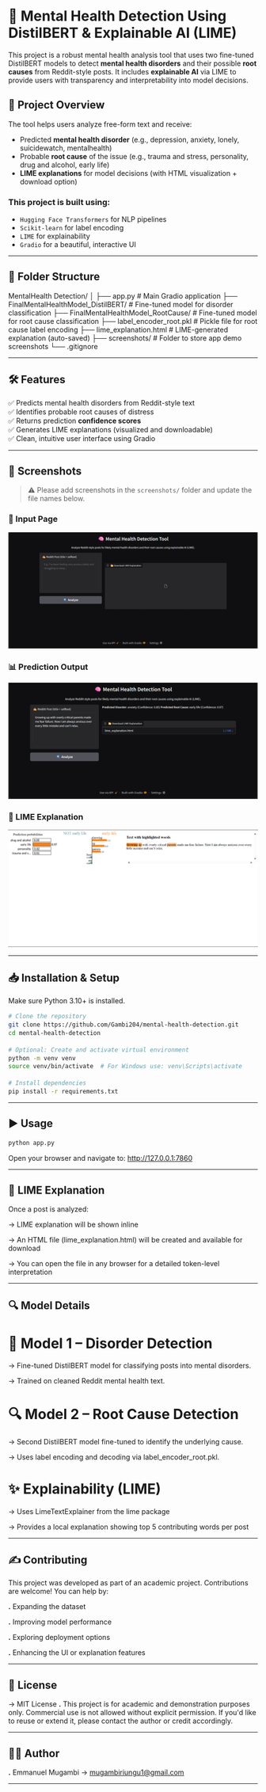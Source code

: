 # 🧠 Mental Health Detection Using DistilBERT & Explainable AI (LIME)

This project is a robust mental health analysis tool that uses two fine-tuned DistilBERT models to detect **mental health disorders** and their possible **root causes** from Reddit-style posts. It includes **explainable AI** via LIME to provide users with transparency and interpretability into model decisions.

## 📌 Project Overview

The tool helps users analyze free-form text and receive:
- Predicted **mental health disorder** (e.g., depression, anxiety, lonely, suicidewatch, mentalhealth)
- Probable **root cause** of the issue (e.g., trauma and stress, personality, drug and alcohol, early life)
- **LIME explanations** for model decisions (with HTML visualization + download option)

### This project is built using:
- `Hugging Face Transformers` for NLP pipelines
- `Scikit-learn` for label encoding
- `LIME` for explainability
- `Gradio` for a beautiful, interactive UI

---

## 📂 Folder Structure
MentalHealth Detection/
│
├── app.py # Main Gradio application
├── FinalMentalHealthModel_DistilBERT/ # Fine-tuned model for disorder classification
├── FinalMentalHealthModel_RootCause/ # Fine-tuned model for root cause classification
├── label_encoder_root.pkl # Pickle file for root cause label encoding
├── lime_explanation.html # LIME-generated explanation (auto-saved)
├── screenshots/ # Folder to store app demo screenshots
└── .gitignore

---

## 🛠️ Features

✅ Predicts mental health disorders from Reddit-style text  
✅ Identifies probable root causes of distress  
✅ Returns prediction **confidence scores**  
✅ Generates LIME explanations (visualized and downloadable)  
✅ Clean, intuitive user interface using Gradio    

---

## 📸 Screenshots

> ⚠️ Please add screenshots in the `screenshots/` folder and update the file names below.

### 🧪 Input Page  
![Input Page](./screenshots/input_page.png)

### 📊 Prediction Output  
![Prediction Output](./screenshots/prediction_output.png)

### 🧠 LIME Explanation  
![LIME Explanation](./screenshots/lime_explanation.png)

---

## 📥 Installation & Setup

Make sure Python 3.10+ is installed.

```bash
# Clone the repository
git clone https://github.com/Gambi204/mental-health-detection.git
cd mental-health-detection

# Optional: Create and activate virtual environment
python -m venv venv
source venv/bin/activate  # For Windows use: venv\Scripts\activate

# Install dependencies
pip install -r requirements.txt
```
---

## ▶️ Usage

```bash
python app.py
```
Open your browser and navigate to:
http://127.0.0.1:7860

---

## 📁 LIME Explanation
Once a post is analyzed:

-> LIME explanation will be shown inline

-> An HTML file (lime_explanation.html) will be created and available for download

-> You can open the file in any browser for a detailed token-level interpretation

---

## 🔍 Model Details
# 🧠 Model 1 – Disorder Detection
-> Fine-tuned DistilBERT model for classifying posts into mental disorders.

-> Trained on cleaned Reddit mental health text.

# 🔍 Model 2 – Root Cause Detection
-> Second DistilBERT model fine-tuned to identify the underlying cause.

-> Uses label encoding and decoding via label_encoder_root.pkl.

# ✨ Explainability (LIME)
-> Uses LimeTextExplainer from the lime package

-> Provides a local explanation showing top 5 contributing words per post

---

## ✍️ Contributing
This project was developed as part of an academic project. Contributions are welcome! You can help by:

**.** Expanding the dataset

**.** Improving model performance

**.** Exploring deployment options

**.** Enhancing the UI or explanation features

---

## 📝 License
-> MIT License
**.** This project is for academic and demonstration purposes only. Commercial use is not allowed without explicit permission. If you'd like to reuse or extend it, please contact the author or credit accordingly.

---

## 👨‍🎓 Author
**.** Emmanuel Mugambi -> mugambiriungu1@gmail.com

---
